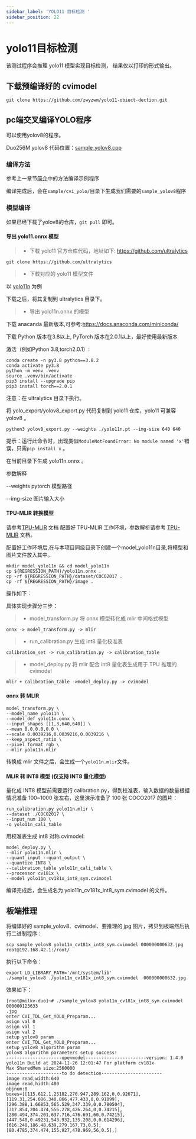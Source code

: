 ```yaml
---
sidebar_label: 'YOLO11 目标检测 '
sidebar_position: 22
---
```


# yolo11目标检测

该测试程序会推理 yolo11 模型实现目标检测， 结果仅以打印的形式输出。

## 下载预编译好的 cvimodel

```
git clone https://github.com/zwyzwm/yolo11-obiect-dection.git
```

## pc端交叉编译YOLO程序

可以使用yolov8的程序。

Duo256M yolov8 代码位置：[sample_yolov8.cpp](https://github.com/milkv-duo/cvitek-tdl-sdk-sg200x/blob/main/sample/cvi_yolo/sample_yolov8.cpp)

### 编译方法

参考上一章节[简介](https://milkv.io/zh/docs/duo/application-development/tdl-sdk/tdl-sdk-introduction)中的方法编译示例程序

编译完成后，会在`sample/cvi_yolo/`目录下生成我们需要的`sample_yolov8`程序

### 模型编译 

如果已经下载了yolov8的仓库，`git pull` 即可。 

#### 导出 yolo11.onnx 模型

> - 下载 yolo11 官方仓库代码，地址如下: https://github.com/ultralytics

```
git clone https://github.com/ultralytics
```

> - 下载对应的 yolo11 模型文件

以 [yolo11n](https://docs.ultralytics.com/zh/models/yolo11/#supported-tasks-and-modes) 为例

下载之后，将其复制到 ultralytics 目录下。

> - 导出 yolo11n.onnx 的模型

下载 anacanda 最新版本,可参考:https://docs.anaconda.com/miniconda/

下载 Python 版本在3.8以上, PyTorch 版本在2.0.1以上，最好使用最新版本

激活（例如Python 3.8,torch2.0.1）:

```
conda create -n py3.8 python==3.8.2
conda activate py3.8
python -m venv .venv 
source .venv/bin/activate
pip3 install --upgrade pip
pip3 install torch==2.0.1
```
注意：在 ultralytics 目录下执行。

将 yolo_export/yolov8_export.py 代码复制到 yolo11 仓库，yolo11 可兼容 yolov8 。

```
python3 yolov8_export.py --weights ./yolo11n.pt --img-size 640 640
```

提示：运行此命令时，出现类似`ModuleNotFoundError: No module named 'x'`错误，只需`pip install x` 。

在当前目录下生成 yolo11n.onnx 。

参数解释

--weights pytorch 模型路径

--img-size 图片输入大小

#### TPU-MLIR 转换模型

请参考[TPU-MLIR](https://github.com/sophgo/tpu-mlir) 文档 配置好 TPU-MLIR 工作环境，参数解析请参考 [TPU-MLIR](https://github.com/sophgo/tpu-mlir) 文档。

配置好工作环境后,在与本项目同级目录下创建一个model_yolo11n目录,将模型和图片文件放入其中。

```
mkdir model_yolo11n && cd model_yolo11n
cp ${REGRESSION_PATH}/yolo11n.onnx .
cp -rf ${REGRESSION_PATH}/dataset/COCO2017 .
cp -rf ${REGRESSION_PATH}/image .
```

操作如下：

具体实现步骤分三步：

> - model_transform.py 将 onnx 模型转化成 mlir 中间格式模型

    onnx -> model_transform.py -> mlir

> - run_calibration.py 生成 int8 量化校准表

    calibration_set -> run_calibration.py -> calibration_table

> - model_deploy.py 将 mlir 配合 int8 量化表生成用于 TPU 推理的 cvimodel

    mlir + calibration_table ->model_deploy.py -> cvimodel

#### onnx 转 MLIR

```
model_transform.py \
--model_name yolo11n \
--model_def yolo11n.onnx \
--input_shapes [[1,3,640,640]] \
--mean 0.0,0.0,0.0 \
--scale 0.0039216,0.0039216,0.0039216 \
--keep_aspect_ratio \
--pixel_format rgb \
--mlir yolo11n.mlir
```

转换成 mlir 文件之后，会生成一个`yolo11n.mlir`文件。

#### MLIR 转 INT8 模型 (仅支持 INT8 量化模型)

量化成 INT8 模型前需要运行 calibration.py，得到校准表，输入数据的数量根据情况准备 100~1000 张左右，这里演示准备了 100 张 COCO2017 的图片：

```
run_calibration.py yolo11n.mlir \
--dataset ./COCO2017 \
--input_num 100 \
-o yolo11n_cali_table
```

用校准表生成 int8 对称 cvimodel:

```
model_deploy.py \
--mlir yolo11n.mlir \
--quant_input --quant_output \
--quantize INT8 \
--calibration_table yolo11n_cali_table \
--processor cv181x \
--model yolo11n_cv181x_int8_sym.cvimodel
```
编译完成后，会生成名为 yolo11n_cv181x_int8_sym.cvimodel 的文件。

## 板端推理

将编译好的 sample_yolov8、cvimodel、要推理的 jpg 图片，拷贝到板端然后执行二进制程序：

`scp sample_yolov8 yolo11n_cv181x_int8_sym.cvimodel 000000000632.jpg root@192.168.42.1:/root/`

执行以下命令：

```
export LD_LIBRARY_PATH='/mnt/system/lib'
./sample_yolov8 ./yolo11n_cv181x_int8_sym.cvimodel  000000000632.jpg 
```
效果如下：
```
[root@milkv-duo]~# ./sample_yolov8 yolo11n_cv181x_int8_sym.cvimodel 000000123633
.jpg 
enter CVI_TDL_Get_YOLO_Preparam...
asign val 0 
asign val 1 
asign val 2 
setup yolov8 param 
enter CVI_TDL_Get_YOLO_Preparam...
setup yolov8 algorithm param 
yolov8 algorithm parameters setup success!
---------------------openmodel-----------------------version: 1.4.0
yolo11n Build at 2024-11-26 12:01:47 For platform cv181x
Max SharedMem size:2560000
---------------------to do detection-----------------------
image read,width:640
image read,hidth:480
objnum:8
boxes=[[115.612,1.25182,270.947,289.162,0,0.92671],[119.31,254.086,340.866,477.433,0,0.91099],[296.388,1.66853,565.529,347.339,0,0.780504],[317.854,204.474,556.278,426.264,0,0.74215],[280.494,374.201,637.716,476.691,60,0.74215],[447.548,0.49231,543.932,135.208,0,0.614296],[616.248,186.48,639,279.167,73,0.5],[80.4785,374.474,155.927,478.969,56,0.5],]
```


